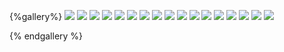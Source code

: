{%gallery%}
![](https://alyx111.oss-cn-shenzhen.aliyuncs.com/travel/wuxi/jiangsu-2023-01-03-(10).jpg)
![](https://alyx111.oss-cn-shenzhen.aliyuncs.com/travel/wuxi/jiangsu-2023-01-03-(11).jpg)
![](https://alyx111.oss-cn-shenzhen.aliyuncs.com/travel/wuxi/jiangsu-2023-01-03-(13).jpg)
![](https://alyx111.oss-cn-shenzhen.aliyuncs.com/travel/wuxi/jiangsu-2023-01-03-(15).jpg)
![](https://alyx111.oss-cn-shenzhen.aliyuncs.com/travel/wuxi/jiangsu-2023-01-03-(16).jpg)
![](https://alyx111.oss-cn-shenzhen.aliyuncs.com/travel/wuxi/jiangsu-2023-01-03-(17).jpg)
![](https://alyx111.oss-cn-shenzhen.aliyuncs.com/travel/wuxi/jiangsu-2023-01-03-(19).jpg)
![](https://alyx111.oss-cn-shenzhen.aliyuncs.com/travel/wuxi/jiangsu-2023-01-03-(2).jpg)
![](https://alyx111.oss-cn-shenzhen.aliyuncs.com/travel/wuxi/jiangsu-2023-01-03-(21).jpg)
![](https://alyx111.oss-cn-shenzhen.aliyuncs.com/travel/wuxi/jiangsu-2023-01-03-(23).jpg)
![](https://alyx111.oss-cn-shenzhen.aliyuncs.com/travel/wuxi/jiangsu-2023-01-03-(3).jpg)
![](https://alyx111.oss-cn-shenzhen.aliyuncs.com/travel/wuxi/jiangsu-2023-01-03-(4).jpg)
![](https://alyx111.oss-cn-shenzhen.aliyuncs.com/travel/wuxi/jiangsu-2023-01-03-(5).jpg)
![](https://alyx111.oss-cn-shenzhen.aliyuncs.com/travel/wuxi/jiangsu-2023-01-03-(7).jpg)
![](https://alyx111.oss-cn-shenzhen.aliyuncs.com/travel/wuxi/jiangsu-2023-01-03-(8).jpg)
![](https://alyx111.oss-cn-shenzhen.aliyuncs.com/travel/wuxi/jiangsu-2023-01-03-(9).jpg)
![](https://alyx111.oss-cn-shenzhen.aliyuncs.com/travel/wuxi/jiangsu-2023-01-03-.jpg)

{% endgallery %}